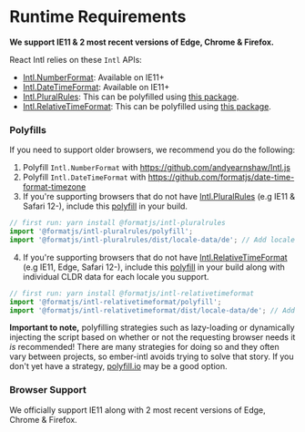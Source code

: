 # Runtime Requirements

**We support IE11 & 2 most recent versions of Edge, Chrome & Firefox.**

React Intl relies on these `Intl` APIs:

- [Intl.NumberFormat](https://developer.mozilla.org/en-US/docs/Web/JavaScript/Reference/Global_Objects/NumberFormat): Available on IE11+
- [Intl.DateTimeFormat](https://developer.mozilla.org/en-US/docs/Web/JavaScript/Reference/Global_Objects/DateTimeFormat): Available on IE11+
- [Intl.PluralRules](https://developer.mozilla.org/en-US/docs/Web/JavaScript/Reference/Global_Objects/PluralRules): This can be polyfilled using [this package](https://www.npmjs.com/package/@formatjs/intl-pluralrules).
- [Intl.RelativeTimeFormat](https://developer.mozilla.org/en-US/docs/Web/JavaScript/Reference/Global_Objects/RelativeTimeFormat): This can be polyfilled using [this package](https://www.npmjs.com/package/@formatjs/intl-relativetimeformat).

### **Polyfills**

If you need to support older browsers, we recommend you do the following:

1. Polyfill `Intl.NumberFormat` with https://github.com/andyearnshaw/Intl.js
2. Polyfill `Intl.DateTimeFormat` with https://github.com/formatjs/date-time-format-timezone
3. If you're supporting browsers that do not have [Intl.PluralRules](https://developer.mozilla.org/en-US/docs/Web/JavaScript/Reference/Global_Objects/PluralRules) (e.g IE11 & Safari 12-), include this [polyfill](https://www.npmjs.com/package/@formatjs/intl-pluralrules) in your build.

```js
// first run: yarn install @formatjs/intl-pluralrules
import '@formatjs/intl-pluralrules/polyfill';
import '@formatjs/intl-pluralrules/dist/locale-data/de'; // Add locale data for de
```

4. If you're supporting browsers that do not have [Intl.RelativeTimeFormat](https://developer.mozilla.org/en-US/docs/Web/JavaScript/Reference/Global_Objects/RelativeTimeFormat) (e.g IE11, Edge, Safari 12-), include this [polyfill](https://www.npmjs.com/package/@formatjs/intl-relativetimeformat) in your build along with individual CLDR data for each locale you support.

```js
// first run: yarn install @formatjs/intl-relativetimeformat
import '@formatjs/intl-relativetimeformat/polyfill';
import '@formatjs/intl-relativetimeformat/dist/locale-data/de'; // Add locale data for de
```

**Important to note,** polyfilling strategies such as lazy-loading or dynamically injecting the script based on whether or not the requesting browser needs it _is_ recommended!  There are many strategies for doing so and they often vary between projects, so ember-intl avoids trying to solve that story.  If you don't yet have a strategy, [polyfill.io](https://polyfill.io/v3/) may be a good option.

### **Browser Support**

We officially support IE11 along with 2 most recent versions of Edge, Chrome & Firefox.
